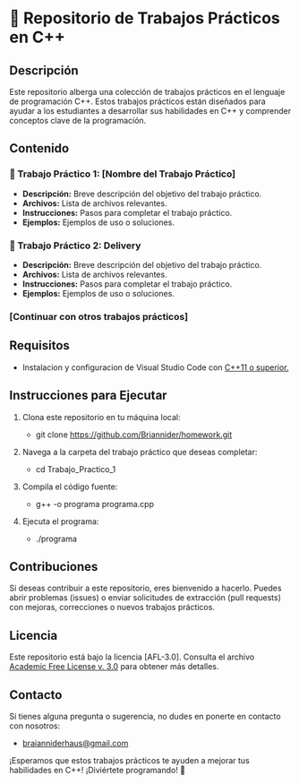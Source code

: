 # 📂 Repositorio de Trabajos Prácticos en C++ 

## Descripción
Este repositorio alberga una colección de trabajos prácticos en el lenguaje de programación C++. Estos trabajos prácticos están diseñados para ayudar a los estudiantes a desarrollar sus habilidades en C++ y comprender conceptos clave de la programación.

## Contenido

### 📝 Trabajo Práctico 1: [Nombre del Trabajo Práctico]
- **Descripción:** Breve descripción del objetivo del trabajo práctico.
- **Archivos:** Lista de archivos relevantes.
- **Instrucciones:** Pasos para completar el trabajo práctico.
- **Ejemplos:** Ejemplos de uso o soluciones.

### 📝 Trabajo Práctico 2: Delivery
- **Descripción:** Breve descripción del objetivo del trabajo práctico.
- **Archivos:** Lista de archivos relevantes.
- **Instrucciones:** Pasos para completar el trabajo práctico.
- **Ejemplos:** Ejemplos de uso o soluciones.

### [Continuar con otros trabajos prácticos]

## Requisitos
-  Instalacion y configuracion de Visual Studio Code con [C++11 o superior.](https://code.visualstudio.com/docs/cpp/config-mingw)


## Instrucciones para Ejecutar
1. Clona este repositorio en tu máquina local:
    - git clone https://github.com/Briannider/homework.git

2. Navega a la carpeta del trabajo práctico que deseas completar:
    - cd Trabajo_Practico_1

3. Compila el código fuente:
    - g++ -o programa programa.cpp
    
4. Ejecuta el programa:
    - ./programa

## Contribuciones
Si deseas contribuir a este repositorio, eres bienvenido a hacerlo. Puedes abrir problemas (issues) o enviar solicitudes de extracción (pull requests) con mejoras, correcciones o nuevos trabajos prácticos.

## Licencia
Este repositorio está bajo la licencia [AFL-3.0]. Consulta el archivo [Academic Free License v. 3.0](LICENSE.md) para obtener más detalles.

## Contacto
Si tienes alguna pregunta o sugerencia, no dudes en ponerte en contacto con nosotros:
- braianniderhaus@gmail.com

¡Esperamos que estos trabajos prácticos te ayuden a mejorar tus habilidades en C++! ¡Diviértete programando! 🚀


